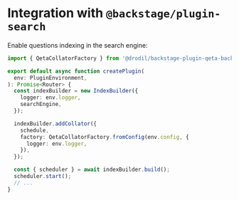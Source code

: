 # Integration with `@backstage/plugin-search`

Enable questions indexing in the search engine:

```typescript
import { QetaCollatorFactory } from '@drodil/backstage-plugin-qeta-backend';

export default async function createPlugin(
  env: PluginEnvironment,
): Promise<Router> {
  const indexBuilder = new IndexBuilder({
    logger: env.logger,
    searchEngine,
  });

  indexBuilder.addCollator({
    schedule,
    factory: QetaCollatorFactory.fromConfig(env.config, {
      logger: env.logger,
    }),
  });

  const { scheduler } = await indexBuilder.build();
  scheduler.start();
  // ...
}
```

